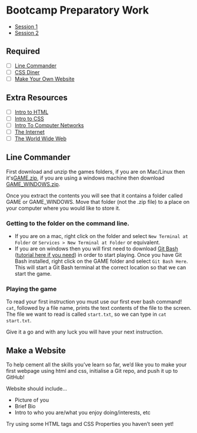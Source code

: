 # Bootcamp Preparatory Work

- [Session 1](https://youtu.be/3LiTM3hKM0I)
- [Session 2](https://youtu.be/--bdytovKns)

## Required

- [ ] [Line Commander](#line-commander)
- [ ] [CSS Diner](http://flukeout.github.io/)
- [ ] [Make Your Own Website](#make-a-Website)

## Extra Resources

- [ ] [Intro to HTML](https://www.codecademy.com/learn/learn-html)
- [ ] [Intro to CSS](https://www.codecademy.com/learn/learn-css)
- [ ] [Intro To Computer Networks](https://youtu.be/3QhU9jd03a0)
- [ ] [The Internet](https://youtu.be/AEaKrq3SpW8)
- [ ] [The World Wide Web](https://youtu.be/guvsH5OFizE)

## Line Commander

First download and unzip the games folders, if you are on Mac/Linux then it's[GAME.zip](https://github.com/SchoolOfCode/bootcamp-homework/raw/master/assets/GAME.zip), if you are using a windows machine then download [GAME_WINDOWS.zip](https://github.com/SchoolOfCode/bootcamp-homework/raw/master/assets/GAME_WINDOWS.zip).

Once you extract the contents you will see that it contains a folder called GAME or GAME_WINDOWS. Move that folder (not the .zip file) to a place on your computer where you would like to store it.

### Getting to the folder on the command line.

- If you are on a mac, right click on the folder and select `New Terminal at Folder` or `Services > New Terminal at Folder` or equivalent.
- If you are on windows then you will first need to download [Git Bash](https://git-scm.com/downloads) ([tutorial here if you need](https://www.youtube.com/watch?v=nbFwejIsHlY)) in order to start playing. Once you have Git Bash installed, right click on the GAME folder and select `Git Bash Here`. This will start a Git Bash terminal at the correct location so that we can start the game.

### Playing the game

To read your first instruction you must use our first ever bash command! `cat`, followed by a file name, prints the text contents of the file to the screen. The file we want to read is called `start.txt`, so we can type in `cat start.txt`.

Give it a go and with any luck you will have your next instruction.

## Make a Website

To help cement all the skills you’ve learn so far, we’d like you to make your first webpage using html and css, initialise a Git repo, and push it up to GitHub!

Website should include…

- Picture of you
- Brief Bio
- Intro to who you are/what you enjoy doing/interests, etc

Try using some HTML tags and CSS Properties you haven’t seen yet!
